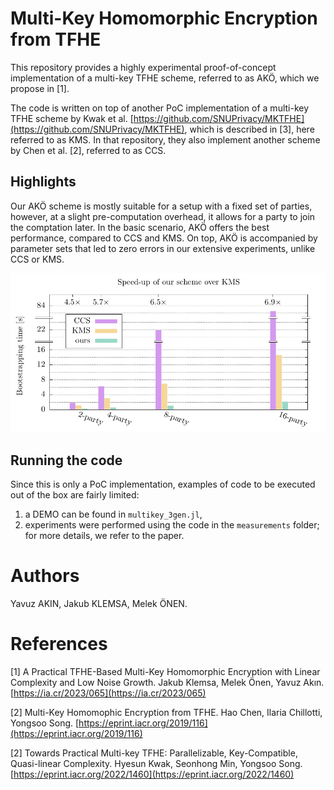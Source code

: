 
# Multi-Key Homomorphic Encryption from TFHE

This repository provides a highly experimental proof-of-concept implementation of a multi-key TFHE scheme, referred to as AKÖ, which we propose in [1].

The code is written on top of another PoC implementation of a multi-key TFHE scheme by Kwak et al. [https://github.com/SNUPrivacy/MKTFHE](https://github.com/SNUPrivacy/MKTFHE), which is described in [3], here referred to as KMS.
In that repository, they also implement another scheme by Chen et al. [2], referred to as CCS.

## Highlights

Our AKÖ scheme is mostly suitable for a setup with a fixed set of parties, however, at a slight pre-computation overhead, it allows for a party to join the comptation later.
In the basic scenario, AKÖ offers the best performance, compared to CCS and KMS. On top, AKÖ is accompanied by parameter sets that led to zero errors in our extensive experiments, unlike CCS or KMS.

![Speedup of AKÖ over CCS & MKS](docs/speedup.png)

## Running the code

Since this is only a PoC implementation, examples of code to be executed out of the box are fairly limited:

 1. a DEMO can be found in `multikey_3gen.jl`,
 2. experiments were performed using the code in the `measurements` folder; for more details, we refer to the paper.


# Authors

Yavuz AKIN, Jakub KLEMSA, Melek ÖNEN.


# References

[1] A Practical TFHE-Based Multi-Key Homomorphic Encryption with Linear Complexity and Low Noise Growth. Jakub Klemsa, Melek Önen, Yavuz Akın. [https://ia.cr/2023/065](https://ia.cr/2023/065)

[2] Multi-Key Homomophic Encryption from TFHE. Hao Chen, Ilaria Chillotti, Yongsoo Song. [https://eprint.iacr.org/2019/116](https://eprint.iacr.org/2019/116)

[2] Towards Practical Multi-key TFHE: Parallelizable, Key-Compatible, Quasi-linear Complexity. Hyesun Kwak, Seonhong Min, Yongsoo Song. [https://eprint.iacr.org/2022/1460](https://eprint.iacr.org/2022/1460)
